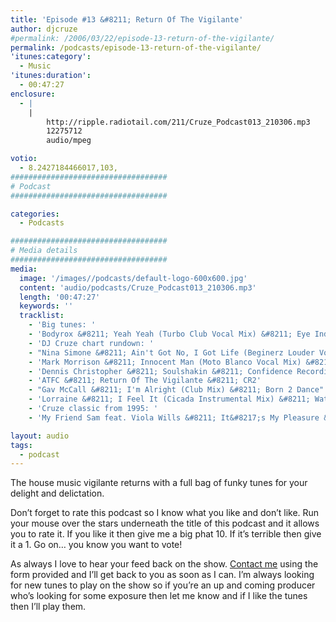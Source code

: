 ```yaml
---
title: 'Episode #13 &#8211; Return Of The Vigilante'
author: djcruze
#permalink: /2006/03/22/episode-13-return-of-the-vigilante/
permalink: /podcasts/episode-13-return-of-the-vigilante/
'itunes:category':
  - Music
'itunes:duration':
  - 00:47:27
enclosure:
  - |
    |
        http://ripple.radiotail.com/211/Cruze_Podcast013_210306.mp3
        12275712
        audio/mpeg

votio:
  - 8.2427184466017,103,
###################################
# Podcast
###################################

categories:
  - Podcasts

###################################
# Media details
###################################
media:
  image: '/images//podcasts/default-logo-600x600.jpg'
  content: 'audio/podcasts/Cruze_Podcast013_210306.mp3'
  length: '00:47:27'
  keywords: ''
  tracklist:
    - 'Big tunes: '
    - 'Bodyrox &#8211; Yeah Yeah (Turbo Club Vocal Mix) &#8211; Eye Industries'
    - 'DJ Cruze chart rundown: '
    - "Nina Simone &#8211; Ain't Got No, I Got Life (Beginerz Louder Vocal) &#8211; Sony BMG"
    - 'Mark Morrison &#8211; Innocent Man (Moto Blanco Vocal Mix) &#8211; Moda'
    - 'Dennis Christopher &#8211; Soulshakin &#8211; Confidence Recordings'
    - 'ATFC &#8211; Return Of The Vigilante &#8211; CR2'
    - "Gav McCall &#8211; I'm Alright (Club Mix) &#8211; Born 2 Dance"
    - 'Lorraine &#8211; I Feel It (Cicada Instrumental Mix) &#8211; Waterfall'
    - 'Cruze classic from 1995: '
    - 'My Friend Sam feat. Viola Wills &#8211; It&#8217;s My Pleasure &#8211; Exit Records'

layout: audio
tags:
  - podcast
---
```


The house music vigilante returns with a full bag of funky tunes for your delight and delictation.

Don&#8217;t forget to rate this podcast so I know what you like and don&#8217;t like. Run your mouse over the stars underneath the title of this podcast and it allows you to rate it. If you like it then give me a big phat 10. If it&#8217;s terrible then give it a 1. Go on&#8230; you know you want to vote!

As always I love to hear your feed back on the show. [Contact me][3] using the form provided and I&#8217;ll get back to you as soon as I can. I&#8217;m always looking for new tunes to play on the show so if you&#8217;re an up and coming producer who&#8217;s looking for some exposure then let me know and if I like the tunes then I&#8217;ll play them.

[1]: http://ripple.radiotail.com/211/Cruze_Podcast013_210306.mp3
[2]: http://www.djcruze.co.uk/cms/podcasts/feed/rss2
[3]: /contact
